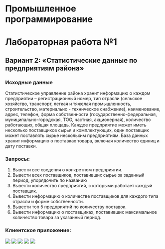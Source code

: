 # Промышленное программирование
# Лабораторная работа №1

## Вариант 2: «Статистические данные по предприятиям района»

### Исходные данные

Статистическое управление района хранит информацию о каждом
предприятии – регистрационный номер, тип отрасли (сельское хозяйство,
транспорт, легкая и тяжелая промышленность, строительство, материально -
техническое снабжение), наименование, адрес, телефон, форма собственности
(государственно-федеральная, муниципально-городская, ТОО, частная,
акционерная), количество работающих, общая площадь. Каждое предприятие
может иметь несколько поставщиков сырья и комплектующих, один поставщик
может поставлять сырье нескольким предприятиям. База данных хранит
информацию о поставках товара, включая количество единиц и дату поставки.

### Запросы:

1) Вывести все сведения о конкретном предприятии.
2) Вывести всех поставщиков, поставивших сырье за заданный период,
упорядочить по названию
3) Вывести количество предприятий, с которыми работает каждый поставщик.
4) Вывести информацию о количестве поставщиков для каждого типа отрасли
и форме собственности.
5) Вывести топ 5 предприятий по количеству поставок.
6) Вывести информацию о поставщиках, поставивших максимальное
количество товара за указанный период.

### Клиентское приложение:
![](https://github.com/lanasbananas/dotnet-2023/blob/main/Factory/Factory/Factory.Client/Assets/1.jpg)
![](https://github.com/lanasbananas/dotnet-2023/blob/main/Factory/Factory/Factory.Client/Assets/2.jpg)
![](https://github.com/lanasbananas/dotnet-2023/blob/main/Factory/Factory/Factory.Client/Assets/3.jpg)
![](https://github.com/lanasbananas/dotnet-2023/blob/main/Factory/Factory/Factory.Client/Assets/4.jpg)
![](https://github.com/lanasbananas/dotnet-2023/blob/main/Factory/Factory/Factory.Client/Assets/5.jpg)
